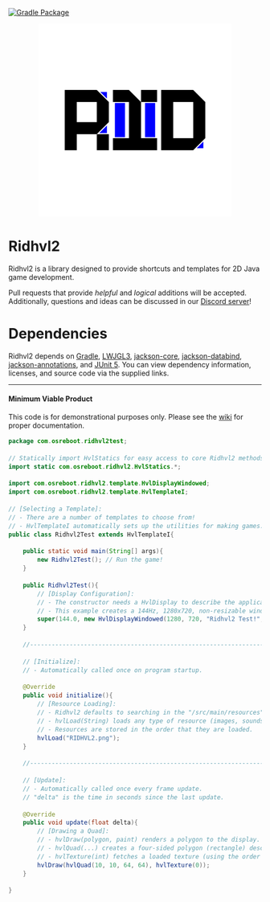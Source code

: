 [![Gradle Package](https://github.com/osreboot/Ridhvl2/actions/workflows/gradle-publish.yml/badge.svg)](https://github.com/osreboot/Ridhvl2/actions/workflows/gradle-publish.yml)

<p align="center">
  <img src="https://github.com/osreboot/Ridhvl2-Wiki-Resources/blob/master/RIDHVL2.png" width="384" height="384" alt="Ridhvl2">
</p>

# Ridhvl2
Ridhvl2 is a library designed to provide shortcuts and templates for 2D Java game development.

Pull requests that provide *helpful* and *logical* additions will be accepted. Additionally, questions and ideas can be discussed in our [Discord server](https://discord.gg/E8GTCNH)!

# Dependencies

Ridhvl2 depends on [Gradle](https://github.com/gradle/gradle), [LWJGL3](https://github.com/LWJGL/lwjgl3), [jackson-core](https://github.com/FasterXML/jackson-core), [jackson-databind](https://github.com/FasterXML/jackson-databind), [jackson-annotations](https://github.com/FasterXML/jackson-annotations), and [JUnit 5](https://github.com/junit-team/junit5/). You can view dependency information, licenses, and source code via the supplied links.

---

#### Minimum Viable Product

This code is for demonstrational purposes only. Please see the [wiki](https://github.com/osreboot/Ridhvl2/wiki) for proper documentation.

```java
package com.osreboot.ridhvl2test;

// Statically import HvlStatics for easy access to core Ridhvl2 methods
import static com.osreboot.ridhvl2.HvlStatics.*;

import com.osreboot.ridhvl2.template.HvlDisplayWindowed;
import com.osreboot.ridhvl2.template.HvlTemplateI;

// [Selecting a Template]:
// - There are a number of templates to choose from!
// - HvlTemplateI automatically sets up the utilities for making games.
public class Ridhvl2Test extends HvlTemplateI{

    public static void main(String[] args){
        new Ridhvl2Test(); // Run the game!
    }

    public Ridhvl2Test(){
        // [Display Configuration]:
        // - The constructor needs a HvlDisplay to describe the application window.
        // - This example creates a 144Hz, 1280x720, non-resizable window titled "Ridhvl2 Test!".
        super(144.0, new HvlDisplayWindowed(1280, 720, "Ridhvl2 Test!", false));
    }
  
    //---------------------------------------------------------------------//
  
    // [Initialize]: 
    // - Automatically called once on program startup.
    
    @Override
    public void initialize(){
        // [Resource Loading]:
        // - Ridhvl2 defaults to searching in the "/src/main/resources" folder. 
        // - hvlLoad(String) loads any type of resource (images, sounds, etc.).
        // - Resources are stored in the order that they are loaded.
        hvlLoad("RIDHVL2.png");
    }

    //---------------------------------------------------------------------//

    // [Update]:
    // - Automatically called once every frame update.
    // "delta" is the time in seconds since the last update.
    
    @Override
    public void update(float delta){
        // [Drawing a Quad]:
        // - hvlDraw(polygon, paint) renders a polygon to the display.
        // - hvlQuad(...) creates a four-sided polygon (rectangle) described by screen coordinates.
        // - hvlTexture(int) fetches a loaded texture (using the order in which it was loaded).
        hvlDraw(hvlQuad(10, 10, 64, 64), hvlTexture(0));
    }

}
```
